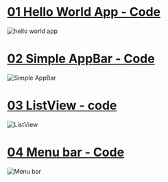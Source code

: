 # [01 Hello World App - Code](https://github.com/KKBUGHUNTER/Flutter/blob/main/App%20Template/01_SimpleHelloWorldAPP.dart)
![hello world app](https://github.com/KKBUGHUNTER/Flutter/assets/91019132/cdce90a6-8ee9-4b61-89ca-3304cd170e67)
# [02 Simple AppBar - Code](https://github.com/KKBUGHUNTER/Flutter/blob/main/App%20Template/02_SimpleAppBar.dart)
![Simple AppBar](https://github.com/KKBUGHUNTER/Flutter/assets/91019132/759021d8-ce02-44bc-8016-f3a2a5b0b74f)
# [03 ListView - code](https://github.com/KKBUGHUNTER/Flutter/tree/main/App%20Template/ListView)
![ListView](https://github.com/KKBUGHUNTER/Flutter/assets/91019132/328991fa-1386-4438-a818-45330fbbff52)
# [04 Menu bar - Code](https://github.com/KKBUGHUNTER/Flutter/tree/main/App%20Template/Menu%20bar)
![Menu bar](https://github.com/KKBUGHUNTER/Flutter/assets/91019132/249ac59c-3810-4b59-abd0-bf3ea8df5408)
